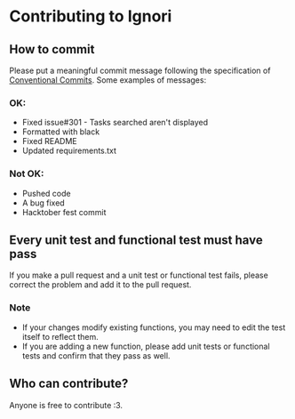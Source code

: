 # Contributing to Ignori

## How to commit

Please put a meaningful commit message following the specification of [Conventional Commits](https://www.conventionalcommits.org/en/v1.0.0/). Some examples of messages:

### **OK:**

* Fixed issue#301 - Tasks searched aren't displayed
* Formatted with black
* Fixed README
* Updated requirements.txt

### **Not OK:**

* Pushed code
* A bug fixed
* Hacktober fest commit

## Every unit test and functional test must have pass

If you make a pull request and a unit test or functional test fails, please correct the problem and add it to the pull request.

### **Note**

* If your changes modify existing functions, you may need to edit the test itself to reflect them.
* If you are adding a new function, please add unit tests or functional tests and confirm that they pass as well.

## Who can contribute?

Anyone is free to contribute :3.
